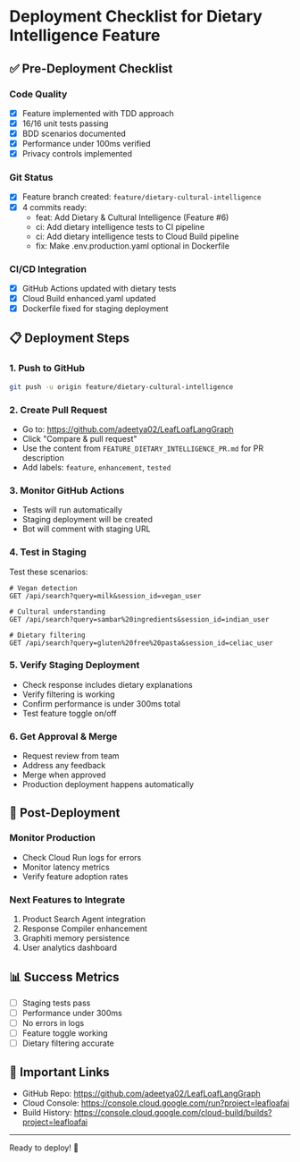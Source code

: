 # Deployment Checklist for Dietary Intelligence Feature

## ✅ Pre-Deployment Checklist

### Code Quality
- [x] Feature implemented with TDD approach
- [x] 16/16 unit tests passing
- [x] BDD scenarios documented
- [x] Performance under 100ms verified
- [x] Privacy controls implemented

### Git Status
- [x] Feature branch created: `feature/dietary-cultural-intelligence`
- [x] 4 commits ready:
  - feat: Add Dietary & Cultural Intelligence (Feature #6)
  - ci: Add dietary intelligence tests to CI pipeline
  - ci: Add dietary intelligence tests to Cloud Build pipeline
  - fix: Make .env.production.yaml optional in Dockerfile

### CI/CD Integration
- [x] GitHub Actions updated with dietary tests
- [x] Cloud Build enhanced.yaml updated
- [x] Dockerfile fixed for staging deployment

## 📋 Deployment Steps

### 1. Push to GitHub
```bash
git push -u origin feature/dietary-cultural-intelligence
```

### 2. Create Pull Request
- Go to: https://github.com/adeetya02/LeafLoafLangGraph
- Click "Compare & pull request"
- Use the content from `FEATURE_DIETARY_INTELLIGENCE_PR.md` for PR description
- Add labels: `feature`, `enhancement`, `tested`

### 3. Monitor GitHub Actions
- Tests will run automatically
- Staging deployment will be created
- Bot will comment with staging URL

### 4. Test in Staging
Test these scenarios:
```
# Vegan detection
GET /api/search?query=milk&session_id=vegan_user

# Cultural understanding  
GET /api/search?query=sambar%20ingredients&session_id=indian_user

# Dietary filtering
GET /api/search?query=gluten%20free%20pasta&session_id=celiac_user
```

### 5. Verify Staging Deployment
- Check response includes dietary explanations
- Verify filtering is working
- Confirm performance is under 300ms total
- Test feature toggle on/off

### 6. Get Approval & Merge
- Request review from team
- Address any feedback
- Merge when approved
- Production deployment happens automatically

## 🚀 Post-Deployment

### Monitor Production
- Check Cloud Run logs for errors
- Monitor latency metrics
- Verify feature adoption rates

### Next Features to Integrate
1. Product Search Agent integration
2. Response Compiler enhancement
3. Graphiti memory persistence
4. User analytics dashboard

## 📊 Success Metrics
- [ ] Staging tests pass
- [ ] Performance under 300ms
- [ ] No errors in logs
- [ ] Feature toggle working
- [ ] Dietary filtering accurate

## 🔗 Important Links
- GitHub Repo: https://github.com/adeetya02/LeafLoafLangGraph
- Cloud Console: https://console.cloud.google.com/run?project=leafloafai
- Build History: https://console.cloud.google.com/cloud-build/builds?project=leafloafai

---

Ready to deploy! 🚀